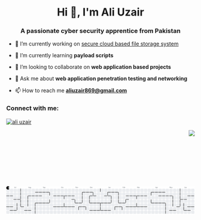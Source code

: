 <h1 align="center">Hi 👋, I'm Ali Uzair</h1>
<h3 align="center">A passionate cyber security apprentice from Pakistan</h3>

- 🔭 I’m currently working on [secure cloud based file storage system](https://github.com/aliuzair1/Secure_Web_Based_File_Storage_System.git)

- 🌱 I’m currently learning **payload scripts**

- 👯 I’m looking to collaborate on **web application based projects**

- 💬 Ask me about **web application penetration testing and networking**

- 📫 How to reach me **aliuzair869@gmail.com**


<h3 align="left">Connect with me:</h3>
<p align="left">
<a href="https://linkedin.com/in/ali uzair" target="blank"><img align="center" src="https://raw.githubusercontent.com/rahuldkjain/github-profile-readme-generator/master/src/images/icons/Social/linked-in-alt.svg" alt="ali uzair" height="30" width="40" /></a>
</p>

<img align="right" height="150" src="https://media2.giphy.com/media/v1.Y2lkPTc5MGI3NjExbmFlcmFidmlyZGU0ZmJ3NGRwM3R2cXRwZmJwMXdmcHoxZWo0ZW5qMSZlcD12MV9pbnRlcm5hbF9naWZfYnlfaWQmY3Q9Zw/3og0ILLVvPp8d64Jd6/giphy.gif"  />

<picture>
  <source media="(prefers-color-scheme: dark)" srcset="https://raw.githubusercontent.com/aliuzair1/aliuzair1/output/pacman-contribution-graph-dark.svg">
  <source media="(prefers-color-scheme: light)" srcset="https://raw.githubusercontent.com/aliuzair1/aliuzair1/output/pacman-contribution-graph.svg">
  <img alt="pacman contribution graph" src="https://raw.githubusercontent.com/aliuzair1/aliuzair1/output/pacman-contribution-graph.svg">
</picture>

###
